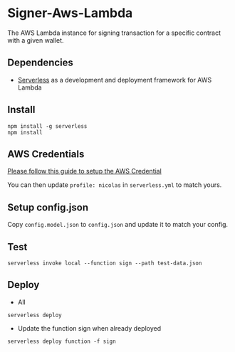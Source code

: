 # Signer-Aws-Lambda
The AWS Lambda instance for signing transaction for a specific contract with a given wallet.

## Dependencies

- [Serverless](https://serverless.com/) as a development and deployment framework for AWS Lambda

## Install

```console
npm install -g serverless
npm install
```

## AWS Credentials

[Please follow this guide to setup the AWS Credential](
https://serverless.com/framework/docs/providers/aws/guide/credentials/)

You can then update `profile: nicolas` in `serverless.yml` to match yours.

## Setup config.json

Copy `config.model.json` to `config.json` and update it to match your config.


## Test

```console
serverless invoke local --function sign --path test-data.json
```

## Deploy

- All

```console
serverless deploy
```

- Update the function sign when already deployed

```console
serverless deploy function -f sign
```
